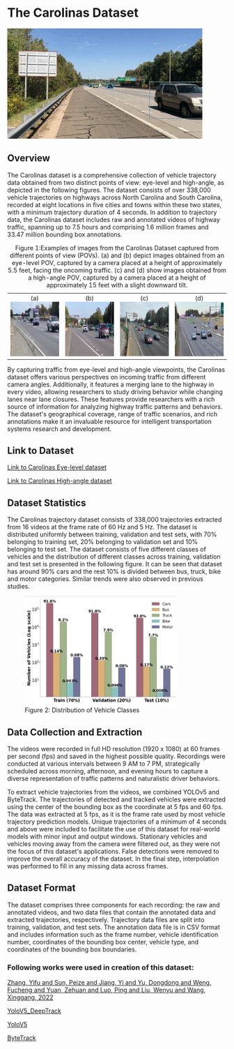 # The Carolinas Dataset
![Datadet output](./images/Traffic_eye_level.gif)


## Overview

The Carolinas dataset is a comprehensive collection of vehicle trajectory data obtained from two distinct points of view: eye-level and high-angle, as depicted in the following figures. The dataset consists of over 338,000 vehicle trajectories on highways across North Carolina and South Carolina, recorded at eight locations in five cities and towns within these two states, with a minimum trajectory duration of 4 seconds. In addition to trajectory data, the Carolinas dataset includes raw and annotated videos of highway traffic, spanning up to 7.5 hours and comprising 1.6 million frames and 33.47 million bounding box annotations.

<table>
    <caption>Figure 1:Examples of images from the Carolinas Dataset captured from different points of view (POVs). (a) and (b) depict images obtained from an eye-level POV, captured by a camera placed at a height of approximately 5.5 feet, facing the oncoming traffic. (c) and (d) show images obtained from a high-angle POV, captured by a camera placed at a height of approximately 15 feet with a slight downward tilt.</caption>
  <tr>
    <td style="text-align: center;">(a)<br><img src="./images/figure1.png" width="200" height="125"></td>
    <td style="text-align: center;">(b)<br><img src="./images/figure2.png" width="200" height="125"></td>
    <td style="text-align: center;">(c)<br><img src="./images/figure3.png" width="200" height="125"></td>
    <td style="text-align: center;">(d)<br><img src="./images/Figure4.png" width="200" height="125"></td>
  </tr>
</table>

By capturing traffic from eye-level and high-angle viewpoints, the Carolinas dataset offers various perspectives on incoming traffic from different camera angles. Additionally, it features a merging lane to the highway in every video, allowing researchers to study driving behavior while changing lanes near lane closures. These features provide researchers with a rich source of information for analyzing highway traffic patterns and behaviors. The dataset's geographical coverage, range of traffic scenarios, and rich annotations make it an invaluable resource for intelligent transportation systems research and development.

## Link to Dataset
[Link to Carolinas Eye-level dataset](https://drive.google.com/drive/folders/1UO51kqPLFE3rbsQYdl4iY3GIbOBuI46L?usp=sharing)


[Link to Carolinas High-angle dataset](https://drive.google.com/drive/folders/1wfDB8KxSrirxmtuit9evzqa1Wjgg4FrK?usp=sharing)



## Dataset Statistics

The Carolinas trajectory dataset consists of 338,000 trajectories extracted from 16 videos at the frame rate of 60 Hz and 5 Hz. The dataset is distributed uniformly between training, validation and test sets, with 70% belonging to training set, 20% belonging to validation set and 10% belonging to test set. The dataset consists of five different classes of vehicles and the distribution of different classes across training, validation and test set is presented in the following figure. It can be seen that dataset has around 90% cars and the rest 10% is divided between bus, truck, bike and motor categories. Similar trends were also observed in previous studies.

<figure>
  <img src="./images/graph_stats.png" alt="Dataset Statistics" width="350" height="250">
  <figcaption>Figure 2: Distribution of Vehicle Classes</figcaption>
</figure>

## Data Collection and Extraction

The videos were recorded in full HD resolution (1920 x 1080) at 60 frames per second (fps) and saved in the highest possible quality. Recordings were conducted at various intervals between 9 AM to 7 PM, strategically scheduled across morning, afternoon, and evening hours to capture a diverse representation of traffic patterns and naturalistic driver behaviors.

To extract vehicle trajectories from the videos, we combined YOLOv5 and ByteTrack. The trajectories of detected and tracked vehicles were extracted using the center of the bounding box as the coordinate at 5 fps and 60 fps. The data was extracted at 5 fps, as it is the frame rate used by most vehicle trajectory prediction models. Unique trajectories of a minimum of 4 seconds and above were included to facilitate the use of this dataset for real-world models with minor input and output windows. Stationary vehicles and vehicles moving away from the camera were filtered out, as they were not the focus of this dataset's applications. False detections were removed to improve the overall accuracy of the dataset. In the final step, interpolation was performed to fill in any missing data across frames.


## Dataset Format

The dataset comprises three components for each recording: the raw and annotated videos, and two data files that contain the annotated data and extracted trajectories, respectively. Trajectory data files are split into training, validation, and test sets. The annotation data file is in CSV format and includes information such as the frame number, vehicle identification number, coordinates of the bounding box center, vehicle type, and coordinates of the bounding box boundaries.


### Following works were used in creation of this dataset:
[Zhang, Yifu and Sun, Peize and Jiang, Yi and Yu, Dongdong and Weng, Fucheng and Yuan, Zehuan and Luo, Ping and Liu, Wenyu and Wang, Xinggang, 2022](https://arxiv.org/abs/2110.06864)

[YoloV5_DeepTrack](https://github.com/Naughty-Galileo/YoloV5_MCMOT)

[YoloV5](https://github.com/ultralytics/yolov5)

[ByteTrack](https://github.com/ifzhang/ByteTrack)
